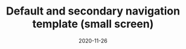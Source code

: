 ---
layout: designs
title: Default and secondary navigation template (small screen)
design: 2-Default-S.png
date: "2020-11-26"
---
